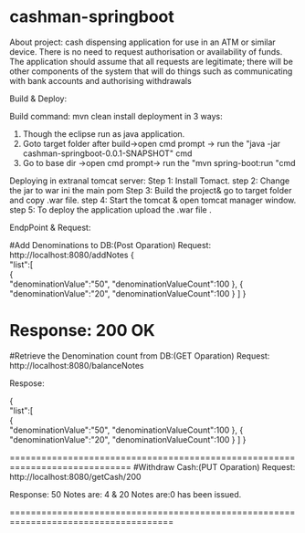 # cashman-springboot

About project:
cash dispensing application for use in an ATM or similar device.  There is no need to request authorisation or availability of funds. The application should assume that all requests are legitimate; there will be other components of the system that will do things such as communicating with bank accounts and authorising withdrawals

Build & Deploy:

 Build command:
   mvn clean install
 deployment in 3 ways:
   1. Though the eclipse run as java application.
   2. Goto target folder after build->open cmd prompt -> run the "java -jar cashman-springboot-0.0.1-SNAPSHOT" cmd
   3. Go to base dir ->open cmd prompt-> run the "mvn spring-boot:run "cmd
   
  
 Deploying in extranal tomcat server:
 Step 1: Install Tomact. 
 step 2: Change the <packaging>jar</packaging> to <packaging>war</packaging> ini the main pom
 Step 3: Build the project& go to target folder and copy .war file.
 step 4: Start the tomcat & open tomcat manager window.
 step 5: To deploy the application upload the .war file .
 
 
EndpPoint & Request:

#Add Denominations to DB:(Post Oparation)
Request:
http://localhost:8080/addNotes
{  
   "list":[  
      {  
         "denominationValue":"50",
         "denominationValueCount":100
      },
      {  
         "denominationValue":"20",
         "denominationValueCount":100
      }
   ]
}

Response: 200 OK
=======================================================================
#Retrieve the Denomination count from DB:(GET Oparation)
Request:
http://localhost:8080/balanceNotes

Respose:

{  
   "list":[  
      {  
         "denominationValue":"50",
         "denominationValueCount":100
      },
      {  
         "denominationValue":"20",
         "denominationValueCount":100
      }
   ]
}


=============================================================================
#Withdraw Cash:(PUT Oparation)
Request:
http://localhost:8080/getCash/200

Response:
50 Notes are: 4 &  20 Notes are:0 has been  issued.

=====================================================================================

